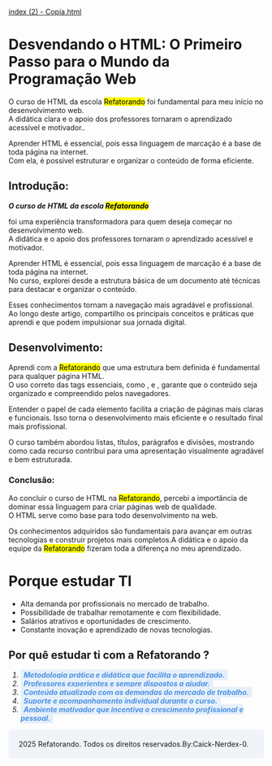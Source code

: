 [index (2) - Copia.html](https://github.com/user-attachments/files/22438180/index.2.-.Copia.html)
<!DOCTYPE html>
<html>
    <head>
        <meta charset="utf-8">
        <title> Meu Avanço na html </title>
    </head>
    <body> 
        <h1>Desvendando o HTML: O Primeiro Passo para o Mundo da Programação Web</h1>
        <p>O curso de HTML da escola <mark>Refatorando</mark> foi fundamental para meu início no desenvolvimento web. <br>A didática clara e o apoio dos professores tornaram o aprendizado acessível e motivador..</p>
        <p>Aprender HTML é essencial, pois essa linguagem de marcação é a base de toda página na internet.<br> Com ela, é possível estruturar e organizar o conteúdo de forma eficiente. </p>
        <h2>Introdução:</h2>
        <p> <b><i>O curso de HTML da escola <mark> Refatorando</i></b></p></mark>foi uma experiência transformadora para quem deseja começar no desenvolvimento web.<br> A didática e o apoio dos professores tornaram o aprendizado acessível e motivador. </p>
        <p>Aprender HTML é essencial, pois essa linguagem de marcação é a base de toda página na internet.<br> No curso, explorei desde a estrutura básica de um documento até técnicas para destacar e organizar o conteúdo.</p>
        <p>Esses conhecimentos tornam a navegação mais agradável e profissional.<br> Ao longo deste artigo, compartilho os principais conceitos e práticas que aprendi e que podem impulsionar sua jornada digital.</p>
        <h2>Desenvolvimento: </h2>
        <p>Aprendi com a <mark>Refatorando</mark> que uma estrutura bem definida é fundamental para qualquer página HTML.<br> O uso correto das tags essenciais, como <html>, <head> e <body>, garante que o conteúdo seja organizado e compreendido pelos navegadores.</p>
            <p>Entender o papel de cada elemento facilita a criação de páginas mais claras e funcionais. Isso torna o desenvolvimento mais eficiente e o resultado final mais profissional.</p>
            <p>O curso também abordou listas, títulos, parágrafos e divisões, mostrando como cada recurso contribui para uma apresentação visualmente agradável e bem estruturada.</p>
            <h3>Conclusão:</h3>
            <p>Ao concluir o curso de HTML na <mark>Refatorando</mark>, percebi a importância de dominar essa linguagem para criar páginas web de qualidade.<br> O HTML serve como base para todo desenvolvimento na web.</p>
            <p>Os conhecimentos adquiridos são fundamentais para avançar em outras tecnologias e construir projetos mais completos.A didática e o apoio da equipe da <mark>Refatorando</mark> fizeram toda a diferença no meu aprendizado.</p>
            <h1>Porque estudar TI</h1>
            <ul>
                <li>Alta demanda por profissionais no mercado de trabalho.</li>
                <li>Possibilidade de trabalhar remotamente e com flexibilidade.</li>
                <li>Salários atrativos e oportunidades de crescimento.</li>
                <li>Constante inovação e aprendizado de novas tecnologias.</li>
            </ul>
            <h2>Por quê estudar ti com a Refatorando ?</h2>
           <em> <ol>
                <li><span style="color: #4a90e2; font-weight: bold; background: #e6f0fa; padding: 2px 6px; border-radius: 4px;">Metodologia prática e didática que facilita o aprendizado.</span></li>
                <li><span style="color: #4a90e2; font-weight: bold; background: #e6f0fa; padding: 2px 6px; border-radius: 4px;">Professores experientes e sempre dispostos a ajudar.</span> </li>
                <li><span style="color: #4a90e2; font-weight: bold; background: #e6f0fa; padding: 2px 6px; border-radius: 4px;">Conteúdo atualizado com as demandas do mercado de trabalho.</span></li>
                <li><span style="color: #4a90e2; font-weight: bold; background: #e6f0fa; padding: 2px 6px; border-radius: 4px;">Suporte e acompanhamento individual durante o curso.</span></li>
                <li><span style="color: #4a90e2; font-weight: bold; background: #e6f0fa; padding: 2px 6px; border-radius: 4px;">Ambiente motivador que incentiva o crescimento profissional e pessoal.</span></li>
            </ol></em>
            <div style="background: #f0f4f8; padding: 20px; border-radius: 8px; margin-bottom: 16px;">2025 Refatorando. Todos os direitos reservados.By:Caick-Nerdex-0.</div>
    </body>
    </html>

